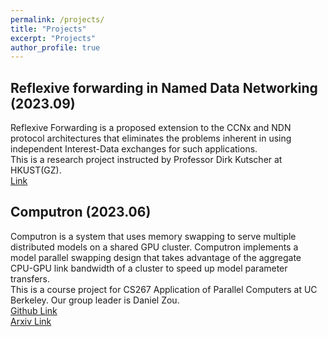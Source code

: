 ```yaml
---
permalink: /projects/
title: "Projects"
excerpt: "Projects"
author_profile: true
---
```


## Reflexive forwarding in Named Data Networking (2023.09)
 Reflexive Forwarding is a proposed extension to the CCNx and NDN protocol architectures that eliminates the problems inherent in using independent Interest-Data exchanges for such applications.  
This is a research project instructed by Professor Dirk Kutscher at HKUST(GZ).  
[Link](https://dirk-kutscher.info/irtf/reflexive-forwarding-ndn)

## Computron (2023.06)
Computron is a system that uses memory swapping to serve multiple distributed models on a shared GPU cluster. Computron implements a model parallel swapping design that takes advantage of the aggregate CPU-GPU link bandwidth of a cluster to speed up model parameter transfers.   
This is a course project for CS267 Application of Parallel Computers at UC Berkeley.  Our group leader is Daniel Zou.  
[Github Link](https://github.com/dlzou/computron)  
[Arxiv Link](https://arxiv.org/abs/2306.13835)